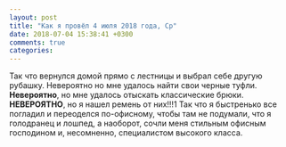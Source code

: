 ```yaml
---
layout: post
title: "Как я провёл 4 июля 2018 года, Ср"
date: 2018-07-04 15:38:41 +0300
comments: true
categories: 
---
```



Так что вернулся домой прямо с лестницы и выбрал себе другую рубашку. Невероятно но мне удалось найти свои черные туфли. **Невероятно**, но мне удалось отыскать классические брюки. **НЕВЕРОЯТНО**, но я нашел ремень от них!!!1 Так что я быстренько все погладил и переоделся по-офисному, чтобы там не подумали, что я голодранец и лошпед, а наоборот, сочли меня стильным офисным господином и, несомненно, специалистом высокого класса.